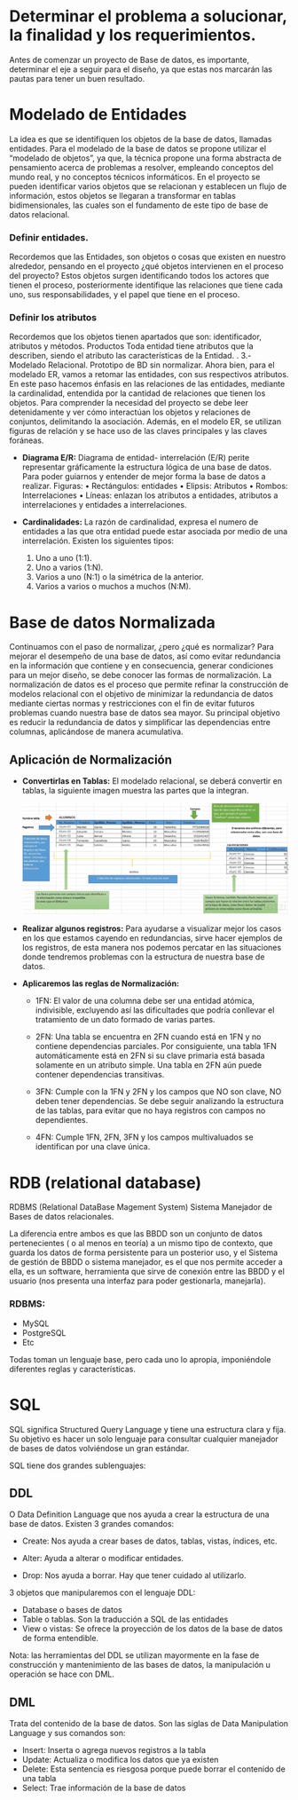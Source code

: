 # Determinar el problema a solucionar, la finalidad y los requerimientos.

Antes de comenzar un proyecto de Base de datos, es importante, determinar el eje a seguir para el diseño, ya que estas nos marcarán las pautas para tener un buen resultado.

# Modelado de Entidades

La idea es que se identifiquen los objetos de la base de datos, llamadas entidades. Para el modelado de la base de datos se propone utilizar el “modelado de objetos”, ya que, la técnica propone una forma abstracta de pensamiento acerca de problemas a resolver, empleando conceptos del mundo real, y no conceptos técnicos informáticos. En el proyecto se pueden identificar varios objetos que se relacionan y establecen un flujo de información, estos objetos se llegaran a transformar en tablas bidimensionales, las cuales son el fundamento de este tipo de base de datos relacional.

### Definir entidades.

Recordemos que las Entidades, son objetos o cosas que existen en nuestro alrededor, pensando en el proyecto ¿qué objetos intervienen en el proceso del proyecto? Estos objetos surgen identificando todos los actores que tienen el proceso, posteriormente identifique las relaciones que tiene cada uno, sus responsabilidades, y el papel que tiene en el proceso.

### Definir los atributos

Recordemos que los objetos tienen apartados que son: identificador, atributos y métodos. Productos Toda entidad tiene atributos que la describen, siendo el atributo las características de la Entidad. . 3.- Modelado Relacional. Prototipo de BD sin normalizar. Ahora bien, para el modelado ER, vamos a retomar las entidades, con sus respectivos atributos. En este paso hacemos énfasis en las relaciones de las entidades, mediante la cardinalidad, entendida por la cantidad de relaciones que tienen los objetos. Para comprender la necesidad del proyecto se debe leer detenidamente y ver cómo interactúan los objetos y relaciones de conjuntos, delimitando la asociación. Además, en el modelo ER, se utilizan figuras de relación y se hace uso de las claves principales y las claves foráneas.

- **Diagrama E/R:** Diagrama de entidad- interrelación (E/R) perite representar gráficamente la estructura lógica de una base de datos. Para poder guiarnos y entender de mejor forma la base de datos a realizar. Figuras: • Rectángulos: entidades • Elipsis: Atributos • Rombos: Interrelaciones • Líneas: enlazan los atributos a entidades, atributos a interrelaciones y entidades a interrelaciones.

- **Cardinalidades:** La razón de cardinalidad, expresa el numero de entidades a las que otra entidad puede estar asociada por medio de una interrelación. Existen los siguientes tipos:
  1. Uno a uno (1:1).
  2. Uno a varios (1:N).
  3. Varios a uno (N:1) o la simétrica de la anterior.
  4. Varios a varios o muchos a muchos (N:M).

# Base de datos Normalizada

Continuamos con el paso de normalizar, ¿pero ¿qué es normalizar? Para mejorar el desempeño de una base de datos, así como evitar redundancia en la información que contiene y en consecuencia, generar condiciones para un mejor diseño, se debe conocer las formas de normalización. La normalización de datos es el proceso que permite refinar la construcción de modelos relacional con el objetivo de minimizar la redundancia de datos mediante ciertas normas y restricciones con el fin de evitar futuros problemas cuando nuestra base de datos sea mayor. Su principal objetivo es reducir la redundancia de datos y simplificar las dependencias entre columnas, aplicándose de manera acumulativa.

## Aplicación de Normalización

- **Convertirlas en Tablas:** El modelado relacional, se deberá convertir en tablas, la siguiente imagen muestra las partes que la integran.

  ![Tablas de Normalizacion](./imagenes/tablas-4a2fb4a4-3d82-457b-b49e-cb35f0750eb8.webp)

- **Realizar algunos registros:** Para ayudarse a visualizar mejor los casos en los que estamos cayendo en redundancias, sirve hacer ejemplos de los registros, de esta manera nos podemos percatar en las situaciones donde tendremos problemas con la estructura de nuestra base de datos.

- **Aplicaremos las reglas de Normalización:**

  - 1FN: El valor de una columna debe ser una entidad atómica, indivisible, excluyendo así las dificultades que podría conllevar el tratamiento de un dato formado de varias partes.

  - 2FN: Una tabla se encuentra en 2FN cuando está en 1FN y no contiene dependencias parciales. Por consiguiente, una tabla 1FN automáticamente está en 2FN si su clave primaria está basada solamente en un atributo simple. Una tabla en 2FN aún puede contener dependencias transitivas.

  - 3FN: Cumple con la 1FN y 2FN y los campos que NO son clave, NO deben tener dependencias. Se debe seguir analizando la estructura de las tablas, para evitar que no haya registros con campos no dependientes.

  - 4FN: Cumple 1FN, 2FN, 3FN y los campos multivaluados se identifican por una clave única.

# RDB (relational database)

RDBMS (Relational DataBase Magement System) Sistema Manejador de Bases de datos relacionales.

La diferencia entre ambos es que las BBDD son un conjunto de datos pertenecientes ( o al menos en teoría) a un mismo tipo de contexto, que guarda los datos de forma persistente para un posterior uso, y el Sistema de gestión de BBDD o sistema manejador, es el que nos permite acceder a ella, es un software, herramienta que sirve de conexión entre las BBDD y el usuario (nos presenta una interfaz para poder gestionarla, manejarla).

### RDBMS:

- MySQL
- PostgreSQL
- Etc

Todas toman un lenguaje base, pero cada uno lo apropia, imponiéndole diferentes reglas y características.

# SQL

SQL significa Structured Query Language y tiene una estructura clara y fija. Su objetivo es hacer un solo lenguaje para consultar cualquier manejador de bases de datos volviéndose un gran estándar.

SQL tiene dos grandes sublenguajes:

## DDL

O Data Definition Language que nos ayuda a crear la estructura de una base de datos. Existen 3 grandes comandos:

- Create: Nos ayuda a crear bases de datos, tablas, vistas, índices, etc.

- Alter: Ayuda a alterar o modificar entidades.

- Drop: Nos ayuda a borrar. Hay que tener cuidado al utilizarlo.

3 objetos que manipularemos con el lenguaje DDL:

- Database o bases de datos
- Table o tablas. Son la traducción a SQL de las entidades
- View o vistas: Se ofrece la proyección de los datos de la base de datos de forma entendible.

Nota: las herramientas del DDL se utilizan mayormente en la fase de construcción y mantenimiento de las bases de datos, la manipulación u operación se hace con DML.

## DML

Trata del contenido de la base de datos. Son las siglas de Data Manipulation Language y sus comandos son:

- Insert: Inserta o agrega nuevos registros a la tabla
- Update: Actualiza o modifica los datos que ya existen
- Delete: Esta sentencia es riesgosa porque puede borrar el contenido de una tabla
- Select: Trae información de la base de datos
